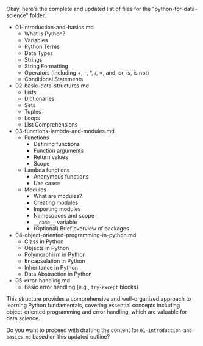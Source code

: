 Okay, here's the complete and updated list of files for the "python-for-data-science" folder, 
* 01-introduction-and-basics.md
    * What is Python?
    * Variables
    * Python Terms
    * Data Types
    * Strings
    * String Formatting
    * Operators (including +, -, *, /, =, and, or, is, is not)
    * Conditional Statements
* 02-basic-data-structures.md
    * Lists
    * Dictionaries
    * Sets
    * Tuples
    * Loops
    * List Comprehensions
* 03-functions-lambda-and-modules.md
    * Functions
        * Defining functions
        * Function arguments
        * Return values
        * Scope
    * Lambda functions
        * Anonymous functions
        * Use cases
    * Modules
        * What are modules?
        * Creating modules
        * Importing modules
        * Namespaces and scope
        * `__name__` variable
        * (Optional) Brief overview of packages
* 04-object-oriented-programming-in-python.md
    * Class in Python
    * Objects in Python
    * Polymorphism in Python
    * Encapsulation in Python
    * Inheritance in Python
    * Data Abstraction in Python
* 05-error-handling.md
    * Basic error handling (e.g., `try-except` blocks)

This structure provides a comprehensive and well-organized approach to learning Python fundamentals, covering essential concepts including object-oriented programming and error handling, which are valuable for data science.

Do you want to proceed with drafting the content for `01-introduction-and-basics.md` based on this updated outline?